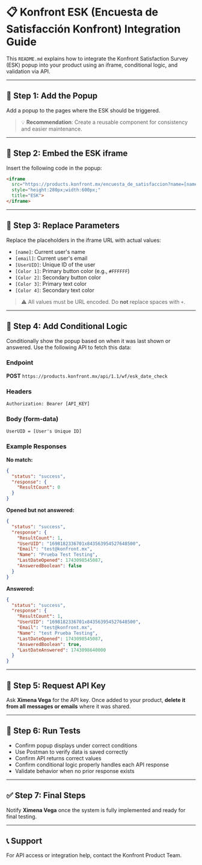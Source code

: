 # 📋 Konfront ESK (Encuesta de Satisfacción Konfront) Integration Guide

This `README.md` explains how to integrate the Konfront Satisfaction Survey (ESK) popup into your product using an iframe, conditional logic, and validation via API.

---

## 🚀 Step 1: Add the Popup

Add a popup to the pages where the ESK should be triggered.

> 💡 **Recommendation**: Create a reusable component for consistency and easier maintenance.

---

## 🧩 Step 2: Embed the ESK iframe

Insert the following code in the popup:

```html
<iframe 
  src="https://products.konfront.mx/encuesta_de_satisfaccion?name=[name]&email=[email]&UserUID=[UserUID]&color=[Color 1]&color2=[Color 2]&color3=[Color 3]&color4=[Color 4]" 
  style="height:280px;width:600px;" 
  title="ESK">
</iframe>
```

---

## 🧠 Step 3: Replace Parameters

Replace the placeholders in the iframe URL with actual values:

- `[name]`: Current user's name
- `[email]`: Current user's email
- `[UserUID]`: Unique ID of the user
- `[Color 1]`: Primary button color (e.g., `#FFFFFF`)
- `[Color 2]`: Secondary button color
- `[Color 3]`: Primary text color
- `[Color 4]`: Secondary text color

> ⚠️ All values must be URL encoded. Do **not** replace spaces with `+`.

---

## 📡 Step 4: Add Conditional Logic

Conditionally show the popup based on when it was last shown or answered. Use the following API to fetch this data:

### Endpoint
**POST** `https://products.konfront.mx/api/1.1/wf/esk_date_check`

### Headers
`Authorization: Bearer [API_KEY]`

### Body (form-data)
```
UserUID = [User's Unique ID]
```

### Example Responses

**No match:**
```json
{
  "status": "success",
  "response": {
    "ResultCount": 0
  }
}
```

**Opened but not answered:**
```json
{
  "status": "success",
  "response": {
    "ResultCount": 1,
    "UserUID": "1698182336701x843563954527648500",
    "Email": "test@konfront.mx",
    "Name": "Prueba Test Testing",
    "LastDateOpened": 1743098545087,
    "AnsweredBoolean": false
  }
}
```

**Answered:**
```json
{
  "status": "success",
  "response": {
    "ResultCount": 1,
    "UserUID": "1698182336701x843563954527648500",
    "Email": "test@konfront.mx",
    "Name": "test Prueba Testing",
    "LastDateOpened": 1743098545087,
    "AnsweredBoolean": true,
    "LastDateAnswered": 1743098640000
  }
}
```

---

## 🔐 Step 5: Request API Key

Ask **Ximena Vega** for the API key. Once added to your product, **delete it from all messages or emails** where it was shared.

---

## 🧪 Step 6: Run Tests

- Confirm popup displays under correct conditions
- Use Postman to verify data is saved correctly
- Confirm API returns correct values
- Confirm conditional logic properly handles each API response
- Validate behavior when no prior response exists

---

## ✅ Step 7: Final Steps

Notify **Ximena Vega** once the system is fully implemented and ready for final testing.

---

## 📞 Support
For API access or integration help, contact the Konfront Product Team.
